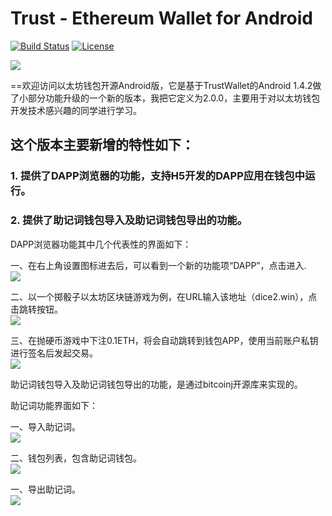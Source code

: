 # Trust - Ethereum Wallet for Android




[![Build Status](https://travis-ci.org/TrustWallet/trust-wallet-android.svg?branch=master)](https://travis-ci.org/TrustWallet/trust-wallet-android)
[![License](https://img.shields.io/badge/license-GPL3-green.svg?style=flat)](https://github.com/fastlane/fastlane/blob/master/LICENSE)

<img src="https://raw.githubusercontent.com/xieyueshu/trust-wallet-android/master/resources/android_cover.png">

==欢迎访问以太坊钱包开源Android版，它是基于TrustWallet的Android 1.4.2做了小部分功能升级的一个新的版本，我把它定义为2.0.0，主要用于对以太坊钱包开发技术感兴趣的同学进行学习。

## 这个版本主要新增的特性如下：
### 1. 提供了DAPP浏览器的功能，支持H5开发的DAPP应用在钱包中运行。
### 2. 提供了助记词钱包导入及助记词钱包导出的功能。

DAPP浏览器功能其中几个代表性的界面如下：<br>

一、在右上角设置图标进去后，可以看到一个新的功能项“DAPP”，点击进入.<br>
<img src="https://raw.githubusercontent.com/xieyueshu/trust-wallet-android/master/resources/dapp-001.png">

二、以一个掷骰子以太坊区块链游戏为例，在URL输入该地址（dice2.win），点击跳转按钮。<br>
<img src="https://raw.githubusercontent.com/xieyueshu/trust-wallet-android/master/resources/dapp-002.png">

三、在抛硬币游戏中下注0.1ETH，将会自动跳转到钱包APP，使用当前账户私钥进行签名后发起交易。<br>
<img src="https://raw.githubusercontent.com/xieyueshu/trust-wallet-android/master/resources/dapp-003.png">


助记词钱包导入及助记词钱包导出的功能，是通过bitcoinj开源库来实现的。<br>

助记词功能界面如下：<br>

一、导入助记词。<br>
<img src="https://raw.githubusercontent.com/xieyueshu/trust-wallet-android/master/resources/phrase-001.png">

二、钱包列表，包含助记词钱包。<br>
<img src="https://raw.githubusercontent.com/xieyueshu/trust-wallet-android/master/resources/phrase-002.png">

一、导出助记词。<br>
<img src="https://raw.githubusercontent.com/xieyueshu/trust-wallet-android/master/resources/phrase-003.png">


